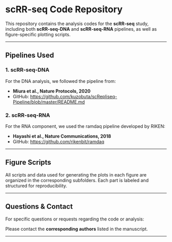 # scRR-seq Code Repository

This repository contains the analysis codes for the **scRR-seq** study, including both **scRR-seq-DNA** and **scRR-seq-RNA** pipelines, as well as figure-specific plotting scripts.

---

## Pipelines Used

### 1. scRR-seq-DNA

For the DNA analysis, we followed the pipeline from:

- **Miura et al., Nature Protocols, 2020**  
- GitHub: https://github.com/kuzobuta/scRepliseq-Pipeline/blob/master/README.md

### 2. scRR-seq-RNA

For the RNA component, we used the ramdaq pipeline developed by RIKEN:

- **Hayashi et al., Nature Communications, 2018**
- GitHub: https://github.com/rikenbit/ramdaq

---

## Figure Scripts

All scripts and data used for generating the plots in each figure are organized in the corresponding subfolders. Each part is labeled and structured for reproducibility.

---

## Questions & Contact

For specific questions or requests regarding the code or analysis:

Please contact the **corresponding authors** listed in the manuscript.

---
